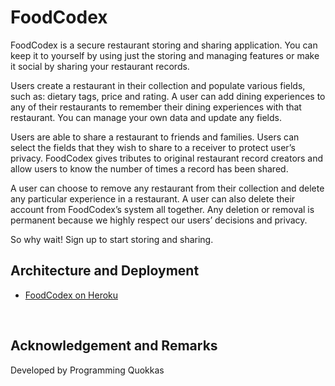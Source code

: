 # FoodCodex

FoodCodex is a secure restaurant storing and sharing application. You can keep it to yourself by using just the storing and managing features or make it social by sharing your restaurant records.

Users create a restaurant in their collection and populate various fields, such as: dietary tags, price and rating. A user can add dining experiences to any of their restaurants to remember their dining experiences with that restaurant. You can manage your own data and update any fields.

Users are able to share a restaurant to friends and families. Users can select the fields that they wish to share to a receiver to protect user’s privacy. FoodCodex gives tributes to original restaurant record creators and allow users to know the number of times a record has been shared.

A user can choose to remove any restaurant from their collection and delete any particular experience in a restaurant. A user can also delete their account from FoodCodex’s system all together. Any deletion or removal is permanent because we highly respect our users’ decisions and privacy.

So why wait! Sign up to start storing and sharing.


## Architecture and Deployment

* [FoodCodex on Heroku](https://comp30022-programming-quokkas.herokuapp.com/)




</br>

## Acknowledgement and Remarks
Developed by Programming Quokkas 
